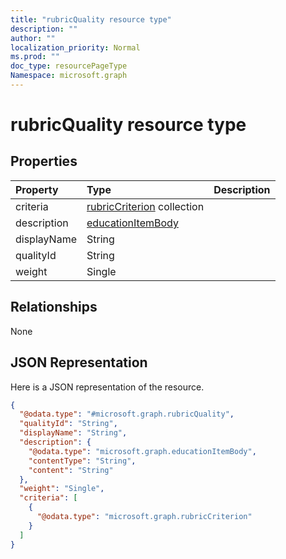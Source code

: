 ```yaml
---
title: "rubricQuality resource type"
description: ""
author: ""
localization_priority: Normal
ms.prod: ""
doc_type: resourcePageType
Namespace: microsoft.graph
---
```



# rubricQuality resource type



## Properties
|Property|Type|Description|
|:---|:---|:---|
|criteria|[rubricCriterion](../resources/rubricCriterion.md) collection||
|description|[educationItemBody](../resources/educationItemBody.md)||
|displayName|String||
|qualityId|String||
|weight|Single||

## Relationships
None

## JSON Representation
Here is a JSON representation of the resource.
<!-- {
  "blockType": "resource",
  "@odata.type": "microsoft.graph.rubricQuality"
}
-->
``` json
{
  "@odata.type": "#microsoft.graph.rubricQuality",
  "qualityId": "String",
  "displayName": "String",
  "description": {
    "@odata.type": "microsoft.graph.educationItemBody",
    "contentType": "String",
    "content": "String"
  },
  "weight": "Single",
  "criteria": [
    {
      "@odata.type": "microsoft.graph.rubricCriterion"
    }
  ]
}
```


